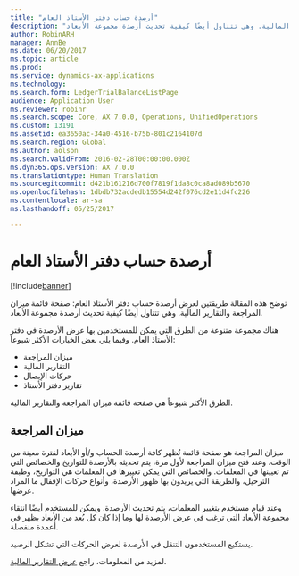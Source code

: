 ```yaml
---
title: "أرصدة حساب دفتر الأستاذ العام"
description: "توضح هذه المقالة طريقتين لعرض أرصدة حساب دفتر الأستاذ العام: صفحة قائمة ميزان المراجعة والتقارير المالية. وهي تتناول أيضًا كيفية تحديث أرصدة مجموعة الأبعاد‬."
author: RobinARH
manager: AnnBe
ms.date: 06/20/2017
ms.topic: article
ms.prod: 
ms.service: dynamics-ax-applications
ms.technology: 
ms.search.form: LedgerTrialBalanceListPage
audience: Application User
ms.reviewer: robinr
ms.search.scope: Core, AX 7.0.0, Operations, UnifiedOperations
ms.custom: 13191
ms.assetid: ea3650ac-34a0-4516-b75b-801c2164107d
ms.search.region: Global
ms.author: aolson
ms.search.validFrom: 2016-02-28T00:00:00.000Z
ms.dyn365.ops.version: AX 7.0.0
ms.translationtype: Human Translation
ms.sourcegitcommit: d421b161216d700f7819f1da8c0ca8ad089b5670
ms.openlocfilehash: 1dbdb732acdedb15554d242f076cd2e11d4fc226
ms.contentlocale: ar-sa
ms.lasthandoff: 05/25/2017

---
```


# <a name="general-ledger-account-balances"></a>أرصدة حساب دفتر الأستاذ العام

[!include[banner](../includes/banner.md)]


توضح هذه المقالة طريقتين لعرض أرصدة حساب دفتر الأستاذ العام: صفحة قائمة ميزان المراجعة والتقارير المالية. وهي تتناول أيضًا كيفية تحديث أرصدة مجموعة الأبعاد‬.

هناك مجموعة متنوعة من الطرق التي يمكن للمستخدمين بها عرض الأرصدة في دفتر الأستاذ العام. وفيما يلي بعض الخيارات الأكثر شيوعاً:

-   ميزان المراجعة
-   التقارير المالية
-   حركات الإيصال
-   تقارير دفتر الأستاذ

الطرق الأكثر شيوعاً هي صفحة قائمة ميزان المراجعة والتقارير المالية.

## <a name="trial-balance"></a>ميزان المراجعة
ميزان المراجعة هو صفحة قائمة تُظهر كافة أرصدة الحساب و/أو الأبعاد لفترة معينة من الوقت. وعند فتح ميزان المراجعة لأول مرة، يتم تحديثه بالأرصدة للتواريخ والخصائص التي تم تعيينها في المعلمات. والخصائص التي يمكن تغييرها في المعلمات هي التواريخ، وطبقة الترحيل، والطريقة التي يريدون بها ظهور الأرصدة، وأنواع حركات الإقفال ما المراد عرضها. 

وعند قيام مستخدم بتغيير المعلمات، يتم تحديث الأرصدة. ويمكن للمستخدم أيضًا انتقاء مجموعة الأبعاد التي ترغب في عرض الأرصدة لها وما إذا كان كل بُعد من الأبعاد يظهر في أعمدة منفصلة. 

يستكيع المستخدمون التنقل في الأرصدة لعرض الحركات التي تشكل الرصيد.    

لمزيد من المعلومات، راجع [عرض التقارير المالية‬](view-financial-reports.md).





